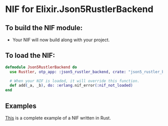 # NIF for Elixir.Json5RustlerBackend

## To build the NIF module:

- Your NIF will now build along with your project.

## To load the NIF:

```elixir
defmodule Json5RustlerBackend do
  use Rustler, otp_app: :json5_rustler_backend, crate: "json5_rustler_backend"

  # When your NIF is loaded, it will override this function.
  def add(_a, _b), do: :erlang.nif_error(:nif_not_loaded)
end
```

## Examples

[This](https://github.com/rusterlium/NifIo) is a complete example of a NIF written in Rust.
